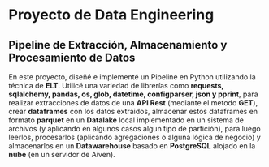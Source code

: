 # **Proyecto de Data Engineering**
## **Pipeline de Extracción, Almacenamiento y Procesamiento de Datos**
En este proyecto, diseñé e implementé un Pipeline en Python utilizando la técnica de **ELT**. Utilicé una variedad de librerías como **requests, sqlalchemy, pandas, os, glob, datetime, configparser, json y pprint**, para realizar extracciones de datos de una **API Rest** (mediante el metodo **GET**), crear **dataframes** con los datos extraidos, almacenar estos dataframes en formato **parquet** en un **Datalake** local implementado en un sistema de archivos (y aplicando en algunos casos algun tipo de partición), para luego leerlos, procesarlos (aplicando agregaciones o alguna lógica de negocio) y almacenarlos en un **Datawarehouse** basado en **PostgreSQL** alojado en la **nube** (en un servidor de Aiven).
